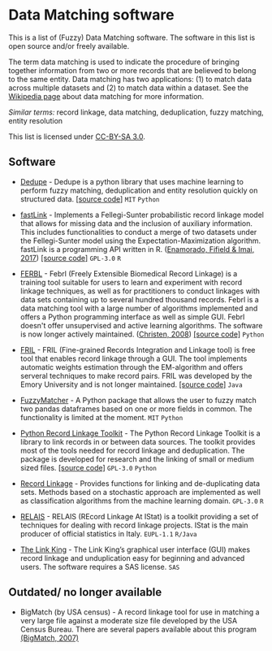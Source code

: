 # Data Matching software

This is a list of (Fuzzy) Data Matching software. The software in this list is open source and/or freely available.

The term data matching is used to indicate the procedure of bringing together information from two or more records that are believed to belong to the same entity. Data matching has two applications: (1) to match data across multiple datasets and (2) to match data within a dataset. See the [Wikipedia page](https://en.wikipedia.org/wiki/Record_linkage) about data matching for more information. 

*Similar terms:* record linkage, data matching, deduplication, fuzzy matching, entity resolution

This list is licensed under [CC-BY-SA 3.0](http://creativecommons.org/licenses/by-sa/3.0/).

## Software

- [Dedupe](https://github.com/dedupeio/dedupe) - Dedupe is a python library that uses machine learning to perform fuzzy matching, deduplication and entity resolution quickly on structured data. [[source code]](https://github.com/dedupeio/dedupe) `MIT` `Python`

- [fastLink](https://cran.r-project.org/web/packages/fastLink/index.html) - Implements a Fellegi-Sunter probabilistic record linkage model that allows for missing data and the inclusion of auxiliary information. This includes functionalities to conduct a merge of two datasets under the Fellegi-Sunter model using the Expectation-Maximization algorithm. fastLink is a programming API written in R. ([Enamorado, Fifield & Imai, 2017](http://imai.princeton.edu/research/files/linkage.pdf))  [[source code]](https://github.com/kosukeimai/fastLink) `GPL-3.0` `R`

- [FERBL](https://sourceforge.net/projects/febrl/) - Febrl (Freely Extensible Biomedical Record Linkage) is a training tool suitable for users to learn and experiment with record linkage techniques, as well as for practitioners to conduct linkages with data sets containing up to several hundred thousand records. Febrl is a data matching tool with a large number of algorithms implemented and offers a Python programming interface as well as simple GUI. Febrl doesn't offer unsupervised and active learning algorithms. The software is now longer actively maintained. ([Christen, 2008](http://crpit.com/confpapers/CRPITV80Christen.pdf)) [[source code]](https://sourceforge.net/projects/febrl/) `Python`

- [FRIL](http://fril.sourceforge.net/) - FRIL (Fine-grained Records Integration and Linkage tool) is free tool that enables record linkage through a GUI. The tool implements automatic weights estimation through the EM-algorithm and offers serveral techniques to make record pairs. FRIL was developed by the Emory University and is not longer maintained. [[source code]](http://fril.sourceforge.net/download.html) `Java`

- [FuzzyMatcher](https://pypi.python.org/pypi/fuzzymatcher) - A Python package that allows the user to fuzzy match two pandas dataframes based on one or more fields in common. The functionality is limited at the moment. `MIT` `Python`

- [Python Record Linkage Toolkit](https://github.com/J535D165/recordlinkage) - The Python Record Linkage Toolkit is a library to link records in or between data sources. The toolkit provides most of the tools needed for record linkage and deduplication. The package is developed for research and the linking of small or medium sized files. [[source code]](https://github.com/J535D165/recordlinkage) `GPL-3.0` `Python`

- [Record Linkage](https://cran.r-project.org/web/packages/RecordLinkage/index.html) - Provides functions for linking and de-duplicating data sets. Methods based on a stochastic approach are implemented as well as classification algorithms from the machine learning domain. `GPL-3.0` `R`

- [RELAIS](http://www.istat.it/en/tools/methods-and-it-tools/processing-tools/relais) - RELAIS (REcord Linkage At IStat) is a toolkit providing a set of techniques for dealing with record linkage projects. IStat is the main producer of official statistics in Italy. `EUPL-1.1` `R/Java`

- [The Link King](http://www.the-link-king.com/) - The Link King’s graphical user interface (GUI) makes record linkage and unduplication easy for beginning and advanced users. The software requires a SAS license. `SAS`

## Outdated/ no longer available

- BigMatch (by USA census) - A record linkage tool for use in matching a very large file against a moderate size file developed by the USA Census Bureau. There are several papers available about this program [(BigMatch, 2007)](https://www.census.gov/srd/papers/pdf/rrc2007-01.pdf) 
